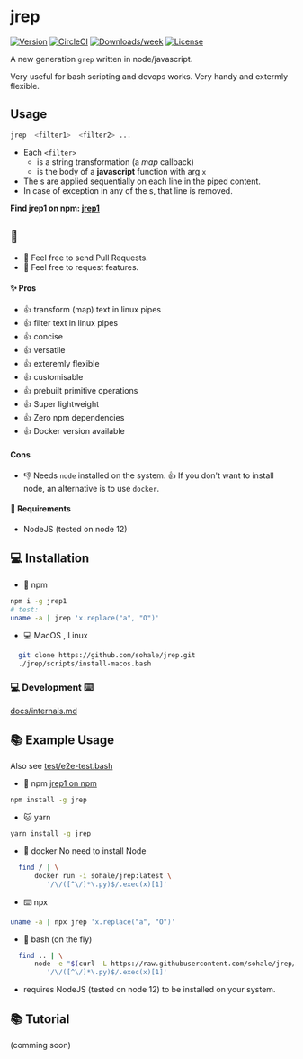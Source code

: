 # jrep
[![Version](https://img.shields.io/npm/v/jrep1.svg)](https://npmjs.org/package/jrep)
[![CircleCI](https://circleci.com/gh/sohale/jrep/tree/main.svg?style=shield)](https://circleci.com/gh/sohale/jrep/tree/main)
[![Downloads/week](https://img.shields.io/npm/dw/jrep.svg)](https://www.npmjs.com/package/jrep1)
[![License](https://img.shields.io/npm/l/jrep1.svg)](https://github.com/sohale/jrep/blob/main/package.json)

A new generation `grep` written in node/javascript.

Very useful for bash scripting and devops works.
Very handy and extermly flexible.

## Usage
```bash
jrep  <filter1>  <filter2> ...
```

* Each `<filter>`
  * is a string transformation (a *map* callback)
  * is the body of a **javascript** function with arg `x`
* The <filter>s are applied sequentially on each line in the piped content.
* In case of exception in any of the <filter>s, that line is removed.

**Find jrep1 on npm: [jrep1](https://www.npmjs.com/package/jrep1)**
## 🤝
* 👋 Feel free to send Pull Requests.
* 👋 Feel free to request features.

<!-- ✨ Features -->
#### ✨ Pros
* 👍 transform (map) text in linux pipes
* 👍 filter text in linux pipes
* 👍 concise
* 👍 versatile
* 👍 exteremly flexible
* 👍 customisable
* 👍 prebuilt primitive operations
* 👍 Super lightweight
* 👍 Zero npm dependencies
* 👍 Docker version available
#### Cons
* 👎 Needs `node` installed on the system. 👍 If you don't want to install node, an alternative is to use `docker`.
#### 📌 Requirements
* NodeJS (tested on node 12)



## 💻 Installation

* 🐻 npm
```bash
npm i -g jrep1
# test:
uname -a | jrep 'x.replace("a", "O")'
```


* 💻 MacOS , Linux
```bash
  git clone https://github.com/sohale/jrep.git
  ./jrep/scripts/install-macos.bash
```
### 💻 Development ⌨️
[docs/internals.md](docs/internals.md)
## 📚 Example Usage
Also see [test/e2e-test.bash](test/e2e-test.bash)

* 🐻 npm [jrep1 on npm](https://www.npmjs.com/package/jrep1)
```bash
npm install -g jrep
```
* 🐱 yarn
```bash
yarn install -g jrep
```

* 🐳 docker
No need to install Node
```bash
  find / | \
      docker run -i sohale/jrep:latest \
         '/\/([^\/]*\.py)$/.exec(x)[1]'
```
<!-- 🐻🦦⌨️ -->
* ⌨️ npx
```bash
uname -a | npx jrep 'x.replace("a", "O")'
```

* 📡 bash (on the fly)
```bash
  find .. | \
      node -e "$(curl -L https://raw.githubusercontent.com/sohale/jrep/main/src/jrep.js)" '' \
         '/\/([^\/]*\.py)$/.exec(x)[1]'
```
 * requires NodeJS (tested on node 12) to be installed on your system.

## 📚 Tutorial
(comming soon)
